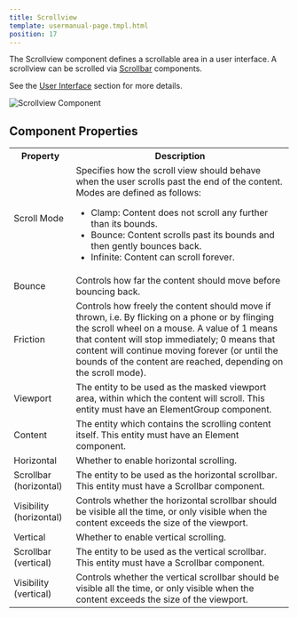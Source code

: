 ```yaml
---
title: Scrollview
template: usermanual-page.tmpl.html
position: 17
---
```


The Scrollview component defines a scrollable area in a user interface. A scrollview can be scrolled via [Scrollbar][1] components.

See the [User Interface][2] section for more details.

![Scrollview Component][3]

## Component Properties

<table class="table table-striped">
    <col class="property-name"></col>
    <col class="property-description"></col>
    <tr><th>Property</th><th>Description</th></tr>
    <tr><td>Scroll Mode</td><td>Specifies how the scroll view should behave when the user scrolls past the end of the content. Modes are defined as follows:
        <ul>
            <li>Clamp: Content does not scroll any further than its bounds.</li>
            <li>Bounce: Content scrolls past its bounds and then gently bounces back.</li>
            <li>Infinite: Content can scroll forever.</li>
        </ul>
    </td></tr>
    <tr><td>Bounce</td><td>Controls how far the content should move before bouncing back.</td></tr>
    <tr><td>Friction</td><td>Controls how freely the content should move if thrown, i.e. By flicking on a phone or by flinging the scroll wheel on a mouse. A value of 1 means that content will stop immediately; 0 means that content will continue moving forever (or until the bounds of the content are reached, depending on the scroll mode).</td></tr>
    <tr><td>Viewport</td><td>The entity to be used as the masked viewport area, within which the content will scroll. This entity must have an ElementGroup component.</td></tr>
    <tr><td>Content</td><td>The entity which contains the scrolling content itself. This entity must have an Element component.</td></tr>
    <tr><td>Horizontal</td><td>Whether to enable horizontal scrolling.</td></tr>
    <tr><td>Scrollbar (horizontal)</td><td>The entity to be used as the horizontal scrollbar. This entity must have a Scrollbar component.</td></tr>
    <tr><td>Visibility (horizontal)</td><td>Controls whether the horizontal scrollbar should be visible all the time, or only visible when the content exceeds the size of the viewport.</td></tr>
    <tr><td>Vertical</td><td>Whether to enable vertical scrolling.</td></tr>
    <tr><td>Scrollbar (vertical)</td><td>The entity to be used as the vertical scrollbar. This entity must have a Scrollbar component.</td></tr>
    <tr><td>Visibility (vertical)</td><td>Controls whether the vertical scrollbar should be visible all the time, or only visible when the content exceeds the size of the viewport.</td></tr>
</table>

[1]: /user-manual/packs/components/scrollbar
[2]: /user-manual/user-interface
[3]: /images/user-manual/scenes/components/component-scrollview.png
